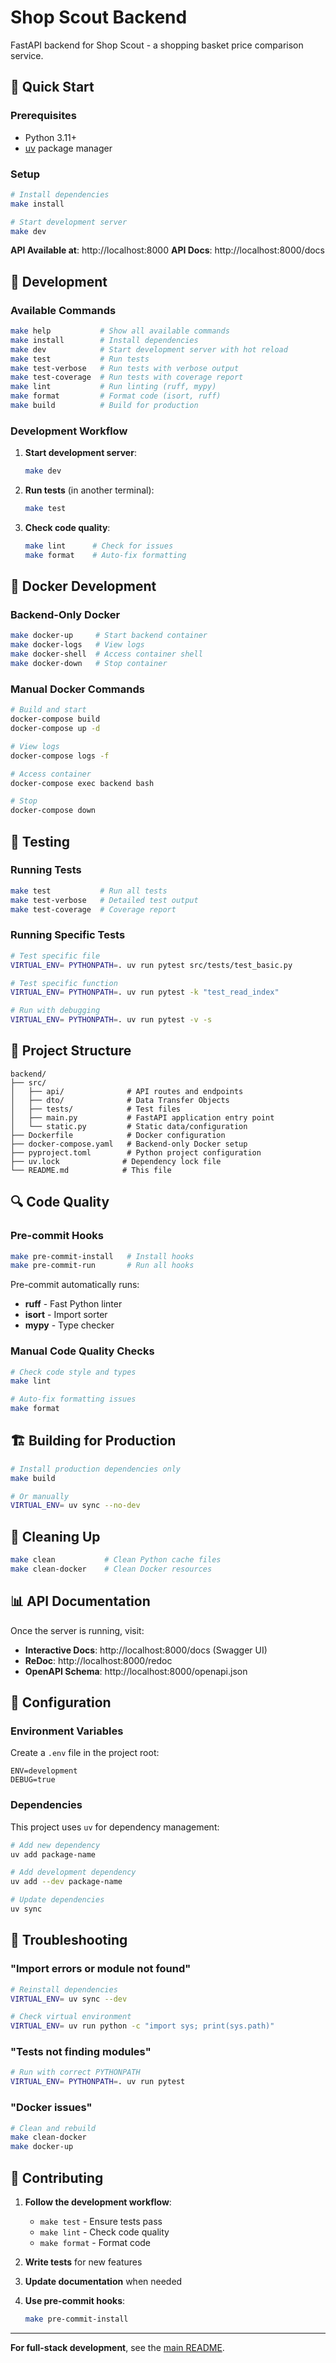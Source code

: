 # Shop Scout Backend

FastAPI backend for Shop Scout - a shopping basket price comparison service.

## 🚀 Quick Start

### Prerequisites
- Python 3.11+
- [uv](https://docs.astral.sh/uv/getting-started/installation/) package manager

### Setup

```bash
# Install dependencies
make install

# Start development server
make dev
```

**API Available at**: http://localhost:8000
**API Docs**: http://localhost:8000/docs

## 🔧 Development

### Available Commands

```bash
make help           # Show all available commands
make install        # Install dependencies
make dev            # Start development server with hot reload
make test           # Run tests
make test-verbose   # Run tests with verbose output
make test-coverage  # Run tests with coverage report
make lint           # Run linting (ruff, mypy)
make format         # Format code (isort, ruff)
make build          # Build for production
```

### Development Workflow

1. **Start development server**:
   ```bash
   make dev
   ```

2. **Run tests** (in another terminal):
   ```bash
   make test
   ```

3. **Check code quality**:
   ```bash
   make lint      # Check for issues
   make format    # Auto-fix formatting
   ```

## 🐳 Docker Development

### Backend-Only Docker

```bash
make docker-up     # Start backend container
make docker-logs   # View logs
make docker-shell  # Access container shell
make docker-down   # Stop container
```

### Manual Docker Commands

```bash
# Build and start
docker-compose build
docker-compose up -d

# View logs
docker-compose logs -f

# Access container
docker-compose exec backend bash

# Stop
docker-compose down
```

## 🧪 Testing

### Running Tests

```bash
make test           # Run all tests
make test-verbose   # Detailed test output
make test-coverage  # Coverage report
```

### Running Specific Tests

```bash
# Test specific file
VIRTUAL_ENV= PYTHONPATH=. uv run pytest src/tests/test_basic.py

# Test specific function
VIRTUAL_ENV= PYTHONPATH=. uv run pytest -k "test_read_index"

# Run with debugging
VIRTUAL_ENV= PYTHONPATH=. uv run pytest -v -s
```

## 📁 Project Structure

```
backend/
├── src/
│   ├── api/              # API routes and endpoints
│   ├── dto/              # Data Transfer Objects
│   ├── tests/            # Test files
│   ├── main.py           # FastAPI application entry point
│   └── static.py         # Static data/configuration
├── Dockerfile            # Docker configuration
├── docker-compose.yaml   # Backend-only Docker setup
├── pyproject.toml        # Python project configuration
├── uv.lock              # Dependency lock file
└── README.md            # This file
```

## 🔍 Code Quality

### Pre-commit Hooks

```bash
make pre-commit-install   # Install hooks
make pre-commit-run       # Run all hooks
```

Pre-commit automatically runs:
- **ruff** - Fast Python linter
- **isort** - Import sorter
- **mypy** - Type checker

### Manual Code Quality Checks

```bash
# Check code style and types
make lint

# Auto-fix formatting issues
make format
```

## 🏗️ Building for Production

```bash
# Install production dependencies only
make build

# Or manually
VIRTUAL_ENV= uv sync --no-dev
```

## 🧹 Cleaning Up

```bash
make clean           # Clean Python cache files
make clean-docker    # Clean Docker resources
```

## 📊 API Documentation

Once the server is running, visit:
- **Interactive Docs**: http://localhost:8000/docs (Swagger UI)
- **ReDoc**: http://localhost:8000/redoc
- **OpenAPI Schema**: http://localhost:8000/openapi.json

## 🔧 Configuration

### Environment Variables

Create a `.env` file in the project root:

```env
ENV=development
DEBUG=true
```

### Dependencies

This project uses `uv` for dependency management:

```bash
# Add new dependency
uv add package-name

# Add development dependency
uv add --dev package-name

# Update dependencies
uv sync
```

## 🐛 Troubleshooting

### "Import errors or module not found"

```bash
# Reinstall dependencies
VIRTUAL_ENV= uv sync --dev

# Check virtual environment
VIRTUAL_ENV= uv run python -c "import sys; print(sys.path)"
```

### "Tests not finding modules"

```bash
# Run with correct PYTHONPATH
VIRTUAL_ENV= PYTHONPATH=. uv run pytest
```

### "Docker issues"

```bash
# Clean and rebuild
make clean-docker
make docker-up
```

## 🤝 Contributing

1. **Follow the development workflow**:
   - `make test` - Ensure tests pass
   - `make lint` - Check code quality
   - `make format` - Format code

2. **Write tests** for new features

3. **Update documentation** when needed

4. **Use pre-commit hooks**:
   ```bash
   make pre-commit-install
   ```

---

**For full-stack development**, see the [main README](../README.md).
